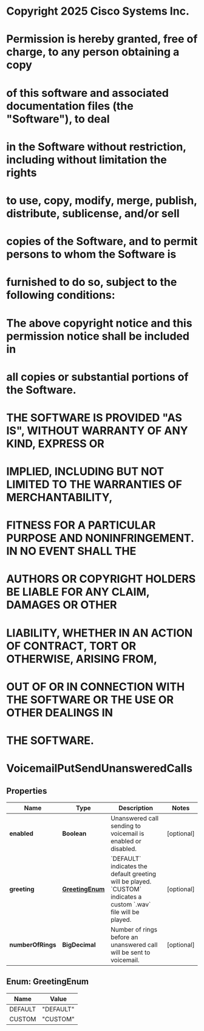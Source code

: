 <!--  Copyright 2025 Cisco Systems Inc.

Permission is hereby granted, free of charge, to any person obtaining a copy
of this software and associated documentation files (the "Software"), to deal
in the Software without restriction, including without limitation the rights
to use, copy, modify, merge, publish, distribute, sublicense, and/or sell
copies of the Software, and to permit persons to whom the Software is
furnished to do so, subject to the following conditions:

The above copyright notice and this permission notice shall be included in
all copies or substantial portions of the Software.

THE SOFTWARE IS PROVIDED "AS IS", WITHOUT WARRANTY OF ANY KIND, EXPRESS OR
IMPLIED, INCLUDING BUT NOT LIMITED TO THE WARRANTIES OF MERCHANTABILITY,
FITNESS FOR A PARTICULAR PURPOSE AND NONINFRINGEMENT. IN NO EVENT SHALL THE
AUTHORS OR COPYRIGHT HOLDERS BE LIABLE FOR ANY CLAIM, DAMAGES OR OTHER
LIABILITY, WHETHER IN AN ACTION OF CONTRACT, TORT OR OTHERWISE, ARISING FROM,
OUT OF OR IN CONNECTION WITH THE SOFTWARE OR THE USE OR OTHER DEALINGS IN
THE SOFTWARE.-->
# Copyright 2025 Cisco Systems Inc.
#
# Permission is hereby granted, free of charge, to any person obtaining a copy
# of this software and associated documentation files (the "Software"), to deal
# in the Software without restriction, including without limitation the rights
# to use, copy, modify, merge, publish, distribute, sublicense, and/or sell
# copies of the Software, and to permit persons to whom the Software is
# furnished to do so, subject to the following conditions:
#
# The above copyright notice and this permission notice shall be included in
# all copies or substantial portions of the Software.
#
# THE SOFTWARE IS PROVIDED "AS IS", WITHOUT WARRANTY OF ANY KIND, EXPRESS OR
# IMPLIED, INCLUDING BUT NOT LIMITED TO THE WARRANTIES OF MERCHANTABILITY,
# FITNESS FOR A PARTICULAR PURPOSE AND NONINFRINGEMENT. IN NO EVENT SHALL THE
# AUTHORS OR COPYRIGHT HOLDERS BE LIABLE FOR ANY CLAIM, DAMAGES OR OTHER
# LIABILITY, WHETHER IN AN ACTION OF CONTRACT, TORT OR OTHERWISE, ARISING FROM,
# OUT OF OR IN CONNECTION WITH THE SOFTWARE OR THE USE OR OTHER DEALINGS IN
# THE SOFTWARE.



# VoicemailPutSendUnansweredCalls


## Properties

| Name | Type | Description | Notes |
|------------ | ------------- | ------------- | -------------|
|**enabled** | **Boolean** | Unanswered call sending to voicemail is enabled or disabled. |  [optional] |
|**greeting** | [**GreetingEnum**](#GreetingEnum) | &#x60;DEFAULT&#x60; indicates the default greeting will be played. &#x60;CUSTOM&#x60; indicates a custom &#x60;.wav&#x60; file will be played. |  [optional] |
|**numberOfRings** | **BigDecimal** | Number of rings before an unanswered call will be sent to voicemail. |  [optional] |



## Enum: GreetingEnum

| Name | Value |
|---- | -----|
| DEFAULT | &quot;DEFAULT&quot; |
| CUSTOM | &quot;CUSTOM&quot; |



